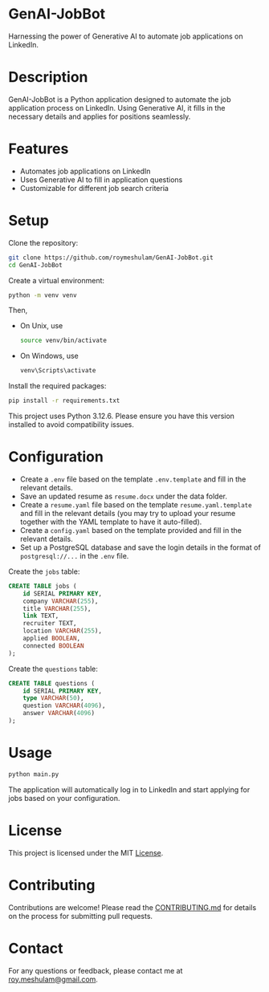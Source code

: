 # GenAI-JobBot

Harnessing the power of Generative AI to automate job applications on LinkedIn.

# Description

GenAI-JobBot is a Python application designed to automate the job application process on LinkedIn. Using Generative AI, it fills in the necessary details and applies for positions seamlessly.

# Features

- Automates job applications on LinkedIn
- Uses Generative AI to fill in application questions
- Customizable for different job search criteria

# Setup

Clone the repository:

```sh
git clone https://github.com/roymeshulam/GenAI-JobBot.git
cd GenAI-JobBot
```

Create a virtual environment:

```sh
python -m venv venv
```

Then,
- On Unix, use
  ```sh
  source venv/bin/activate
  ```
- On Windows, use
  ```sh
  venv\Scripts\activate
  ```

Install the required packages:

```sh
pip install -r requirements.txt
```

This project uses Python 3.12.6. Please ensure you have this version installed to avoid compatibility issues.

# Configuration

- Create a `.env` file based on the template `.env.template` and fill in the relevant details.
- Save an updated resume as `resume.docx` under the data folder.
- Create a `resume.yaml` file based on the template `resume.yaml.template` and fill in the relevant details (you may try to upload your resume together with the YAML template to have it auto-filled).
- Create a `config.yaml` based on the template provided and fill in the relevant details.
- Set up a PostgreSQL database and save the login details in the format of `postgresql://...` in the `.env` file.

Create the `jobs` table:

```sql
CREATE TABLE jobs (
    id SERIAL PRIMARY KEY,
    company VARCHAR(255),
    title VARCHAR(255),
    link TEXT,
    recruiter TEXT,
    location VARCHAR(255),
    applied BOOLEAN,
    connected BOOLEAN
);
```

Create the `questions` table:

```sql
CREATE TABLE questions (
    id SERIAL PRIMARY KEY,
    type VARCHAR(50),
    question VARCHAR(4096),
    answer VARCHAR(4096)
);
```

# Usage

```sh
python main.py
```

The application will automatically log in to LinkedIn and start applying for jobs based on your configuration.

# License

This project is licensed under the MIT [License](License).

# Contributing

Contributions are welcome! Please read the [CONTRIBUTING.md](CONTRIBUTING.md) for details on the process for submitting pull requests.

# Contact

For any questions or feedback, please contact me at roy.meshulam@gmail.com.
